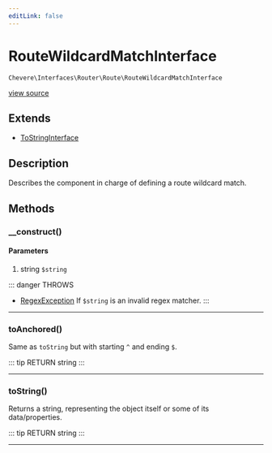 ```yaml
---
editLink: false
---
```


# RouteWildcardMatchInterface

`Chevere\Interfaces\Router\Route\RouteWildcardMatchInterface`

[view source](https://github.com/chevere/chevere/blob/master/Router/Route/RouteWildcardMatchInterface.php)

## Extends

- [ToStringInterface](../../Common/ToStringInterface.md)

## Description

Describes the component in charge of defining a route wildcard match.

## Methods

### __construct()

#### Parameters

1. string `$string`

::: danger THROWS
- [RegexException](../../../Exceptions/Regex/RegexException.md) If `$string` is an invalid regex matcher.
:::

---

### toAnchored()

Same as `toString` but with starting `^` and ending `$`.

::: tip RETURN
string
:::

---

### toString()

Returns a string, representing the object itself or some of its data/properties.

::: tip RETURN
string
:::

---
